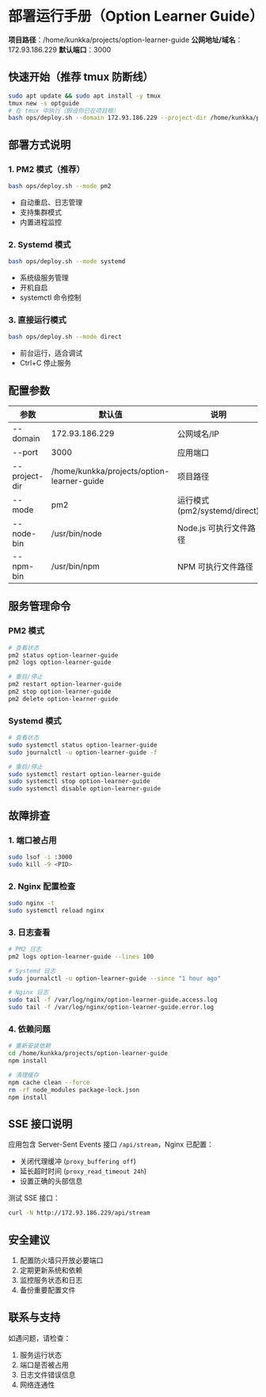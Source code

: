# 部署运行手册（Option Learner Guide）

**项目路径**：/home/kunkka/projects/option-learner-guide
**公网地址/域名**：172.93.186.229
**默认端口**：3000

## 快速开始（推荐 tmux 防断线）
```bash
sudo apt update && sudo apt install -y tmux
tmux new -s optguide
# 在 tmux 中执行（假设你已在项目根）
bash ops/deploy.sh --domain 172.93.186.229 --project-dir /home/kunkka/projects/option-learner-guide --port 3000 --mode pm2
```

## 部署方式说明

### 1. PM2 模式（推荐）
```bash
bash ops/deploy.sh --mode pm2
```
- 自动重启、日志管理
- 支持集群模式
- 内置进程监控

### 2. Systemd 模式
```bash
bash ops/deploy.sh --mode systemd
```
- 系统级服务管理
- 开机自启
- systemctl 命令控制

### 3. 直接运行模式
```bash
bash ops/deploy.sh --mode direct
```
- 前台运行，适合调试
- Ctrl+C 停止服务

## 配置参数

| 参数 | 默认值 | 说明 |
|------|--------|------|
| --domain | 172.93.186.229 | 公网域名/IP |
| --port | 3000 | 应用端口 |
| --project-dir | /home/kunkka/projects/option-learner-guide | 项目路径 |
| --mode | pm2 | 运行模式 (pm2/systemd/direct) |
| --node-bin | /usr/bin/node | Node.js 可执行文件路径 |
| --npm-bin | /usr/bin/npm | NPM 可执行文件路径 |

## 服务管理命令

### PM2 模式
```bash
# 查看状态
pm2 status option-learner-guide
pm2 logs option-learner-guide

# 重启/停止
pm2 restart option-learner-guide
pm2 stop option-learner-guide
pm2 delete option-learner-guide
```

### Systemd 模式
```bash
# 查看状态
sudo systemctl status option-learner-guide
sudo journalctl -u option-learner-guide -f

# 重启/停止
sudo systemctl restart option-learner-guide
sudo systemctl stop option-learner-guide
sudo systemctl disable option-learner-guide
```

## 故障排查

### 1. 端口被占用
```bash
sudo lsof -i :3000
sudo kill -9 <PID>
```

### 2. Nginx 配置检查
```bash
sudo nginx -t
sudo systemctl reload nginx
```

### 3. 日志查看
```bash
# PM2 日志
pm2 logs option-learner-guide --lines 100

# Systemd 日志
sudo journalctl -u option-learner-guide --since "1 hour ago"

# Nginx 日志
sudo tail -f /var/log/nginx/option-learner-guide.access.log
sudo tail -f /var/log/nginx/option-learner-guide.error.log
```

### 4. 依赖问题
```bash
# 重新安装依赖
cd /home/kunkka/projects/option-learner-guide
npm install

# 清理缓存
npm cache clean --force
rm -rf node_modules package-lock.json
npm install
```

## SSE 接口说明

应用包含 Server-Sent Events 接口 `/api/stream`，Nginx 已配置：
- 关闭代理缓冲 (`proxy_buffering off`)
- 延长超时时间 (`proxy_read_timeout 24h`)
- 设置正确的头部信息

测试 SSE 接口：
```bash
curl -N http://172.93.186.229/api/stream
```

## 安全建议

1. 配置防火墙只开放必要端口
2. 定期更新系统和依赖
3. 监控服务状态和日志
4. 备份重要配置文件

## 联系与支持

如遇问题，请检查：
1. 服务运行状态
2. 端口是否被占用
3. 日志文件错误信息
4. 网络连通性